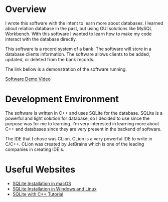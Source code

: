 # Overview

I wrote this software with the intent  to learn more about databases. I learned about relation database
in the past, but using GUI solutions like MySQL Workbench. With this software I wanted to learn how to
make my code interact with the database directly. 

This software is a record system of a bank. The software will store in a database clients information.
The software allows clients to be added, updated, or deleted from the bank records. 

The link bellow is a demonstration of the software running. 

[Software Demo Video](http://youtube.link.goes.here)

# Development Environment

The software is written in C++ and uses SQLite for the database. SQLite is a powerful and light solution
for database, so I decided to use since the purpose was for me to learning. I'm very interested in learning
more about C++ and databases since they are very present in the backend of software.

The IDE that I chose was CLion. CLion is a very powerful IDE to write in C/C++. CLion was created by JetBrains
which is one of the leading companies in creating IDE's.

# Useful Websites

* [SQLite Installation in macOS](https://www.devdungeon.com/content/compiling-sqlite3-c)
* [SQLite Installation in Windows and Linux](https://www.geeksforgeeks.org/introduction-to-sqlite/)
* [SQLite with C++ Tutorial](https://www.sqlitetutorial.net)
